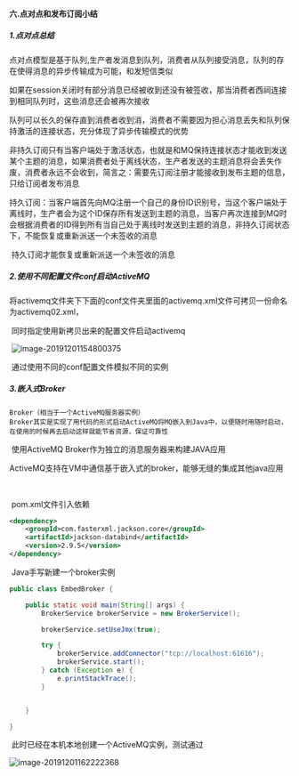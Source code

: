 #### 六.点对点和发布订阅小结

##### 1.点对点总结

​	点对点模型是基于队列,生产者发消息到队列，消费者从队列接受消息，队列的存在使得消息的异步传输成为可能，和发短信类似

​	如果在session关闭时有部分消息已经被收到还没有被签收，那当消费者西祠连接到相同队列时，这些消息还会被再次接收

​	队列可以长久的保存直到消费者收到消，消费者不需要因为担心消息丢失和队列保持激活的连接状态，充分体现了异步传输模式的优势



​	非持久订阅只有当客户端处于激活状态，也就是和MQ保持连接状态才能收到发送某个主题的消息，如果消费者处于离线状态，生产者发送的主题消息将会丢失作废，消费者永远不会收到，简言之：需要先订阅注册才能接收到发布主题的信息，只给订阅者发布消息

​	持久订阅：当客户端首先向MQ注册一个自己的身份ID识别号，当这个客户端处于离线时，生产者会为这个ID保存所有发送到主题的消息，当客户再次连接到MQ时会根据消费者的ID得到所有当自己处于离线时发送到主题的消息，非持久订阅状态下，不能恢复或重新派送一个未签收的消息

​	持久订阅才能恢复或重新派送一个未签收的消息

##### 2.使用不同配置文件conf启动ActiveMQ
​	将activemq文件夹下下面的conf文件夹里面的activemq.xml文件可拷贝一份命名为activemq02.xml，

​	同时指定使用新拷贝出来的配置文件启动activemq

​	![image-20191201154800375](E:\Typora笔记\Pic\image-20191201154800375.png)

​	通过使用不同的conf配置文件模拟不同的实例

##### 3.嵌入式Broker

	Broker（相当于一个ActiveMQ服务器实例）
	Broker其实是实现了用代码的形式启动ActiveMQ将MQ嵌入到Java中，以便随时用随时启动，在使用的时候再去启动这样就能节省资源，保证可靠性
​	使用ActiveMQ Broker作为独立的消息服务器来构建JAVA应用

​	ActiveMQ支持在VM中通信基于嵌入式的broker，能够无缝的集成其他java应用

​	

​	pom.xml文件引入依赖

```xml
<dependency>
    <groupId>com.fasterxml.jackson.core</groupId>
    <artifactId>jackson-databind</artifactId>
    <version>2.9.5</version>
</dependency>
```

​	Java手写新建一个broker实例

```java
public class EmbedBroker {

    public static void main(String[] args) {
        BrokerService brokerService = new BrokerService();

        brokerService.setUseJmx(true);

        try {
            brokerService.addConnector("tcp://localhost:61616");
            brokerService.start();
        } catch (Exception e) {
            e.printStackTrace();
        }


    }

}

```

​	此时已经在本机本地创建一个ActiveMQ实例，测试通过

![image-20191201162222368](E:\Typora笔记\Pic\image-20191201162222368.png)







